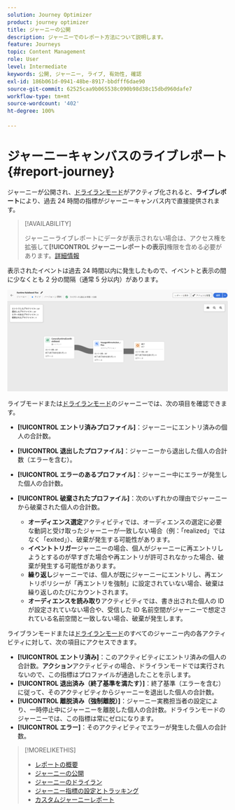 ```yaml
---
solution: Journey Optimizer
product: journey optimizer
title: ジャーニーの公開
description: ジャーニーでのレポート方法について説明します。
feature: Journeys
topic: Content Management
role: User
level: Intermediate
keywords: 公開, ジャーニー, ライブ, 有効性, 確認
exl-id: 186b061d-0941-48be-8917-bbdfff6dae90
source-git-commit: 62525caa9b065538c090b98d38c15dbd960dafe7
workflow-type: tm+mt
source-wordcount: '402'
ht-degree: 100%

---
```


# ジャーニーキャンバスのライブレポート {#report-journey}

ジャーニーが公開され、[ドライランモード](journey-dry-run.md)がアクティブ化されると、**ライブレポート**&#x200B;により、過去 24 時間の指標がジャーニーキャンバス内で直接提供されます。


>[!AVAILABILITY]
>
>ジャーニーライブレポートにデータが表示されない場合は、アクセス権を拡張して&#x200B;**[!UICONTROL ジャーニーレポートの表示]**&#x200B;権限を含める必要があります。[詳細情報](../administration/permissions.md)


表示されたイベントは過去 24 時間以内に発生したもので、イベントと表示の間に少なくとも 2 分の間隔（通常 5 分以内）があります。

![](assets/journey_live_report.png)

ライブモードまたは[ドライランモード](journey-dry-run.md)のジャーニーでは、次の項目を確認できます。

* **[!UICONTROL エントリ済みプロファイル]**：ジャーニーにエントリ済みの個人の合計数。
* **[!UICONTROL 退出したプロファイル]**：ジャーニーから退出した個人の合計数（エラーを含む）。
* **[!UICONTROL エラーのあるプロファイル]**：ジャーニー中にエラーが発生した個人の合計数。
* **[!UICONTROL 破棄されたプロファイル]**：次のいずれかの理由でジャーニーから破棄された個人の合計数。

   * **オーディエンス選定**&#x200B;アクティビティでは、オーディエンスの選定に必要な動詞と受け取ったジャーニーが一致しない場合（例：「realized」ではなく「exited」）、破棄が発生する可能性があります。
   * **イベントトリガー**&#x200B;ジャーニーの場合、個人がジャーニーに再エントリしようとするのが早すぎた場合や再エントリが許可されなかった場合、破棄が発生する可能性があります。
   * **繰り返し**&#x200B;ジャーニーでは、個人が既にジャーニーにエントリし、再エントリポリシーが「再エントリを強制」に設定されていない場合、破棄は繰り返しのたびにカウントされます。
   * **オーディエンスを読み取り**&#x200B;アクティビティでは、書き出された個人の ID が設定されていない場合や、受信した ID 名前空間がジャーニーで想定されている名前空間と一致しない場合、破棄が発生します。

ライブランモードまたは[ドライランモード](journey-dry-run.md)のすべてのジャーニー内の各アクティビティに対して、次の項目にアクセスできます。

* **[!UICONTROL エントリ済み]**：このアクティビティにエントリ済みの個人の合計数。**アクション**&#x200B;アクティビティの場合、ドライランモードでは実行されないので、この指標はプロファイルが通過したことを示します。
* **[!UICONTROL 退出済み（終了基準を満たす）]**：終了基準（エラーを含む）に従って、そのアクティビティからジャーニーを退出した個人の合計数。
* **[!UICONTROL 離脱済み（強制離脱）]**：ジャーニー実務担当者の設定により、一時停止中にジャーニーを離脱した個人の合計数。ドライランモードのジャーニーでは、この指標は常にゼロになります。
* **[!UICONTROL エラー]**：そのアクティビティでエラーが発生した個人の合計数。


>[!MORELIKETHIS]
>
>* [レポートの概要](../reports/gs-reports.md)
>* [ジャーニーの公開](publishing-the-journey.md)
>* [ジャーニーのドライラン](journey-dry-run.md)
>* [ジャーニー指標の設定とトラッキング](success-metrics.md)
>* [カスタムジャーニーレポート](../reports/sharing-overview.md)